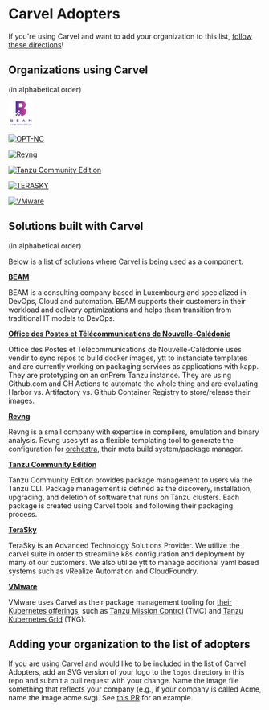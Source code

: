 # Carvel Adopters

If you're using Carvel and want to add your organization to this
list, [follow these directions](#adding-your-organization-to-the-list-of-adopters)!

## Organizations using Carvel

(in alphabetical order)

<a href="https://beam.lu/" border="0" target="_blank"><img alt="BEAM" src="logos/BEAM-SARL.png" height="50"></a>

<a href="https://www.opt.nc/" border="0" target="_blank"><img alt="OPT-NC" src="logos/OPT-NC.png" height="50"></a>

<a href="https://rev.ng/" border="0" target="_blank"><img alt="Revng" src="logos/revng.svg" height="50"></a>

<a href="https://tanzucommunityedition.io/" border="0" target="_blank"><img alt="Tanzu Community Edition" src="logos/tce.png" height="50"></a>

<a href="https://www.terasky.com/" border="0" target="_blank"><img alt="TERASKY" src="logos/terasky.png" height="50"></a>

<a href="https://www.vmware.com" border="0" target="_blank"><img alt="VMware" src="logos/vmware.svg" height="50"></a>

## Solutions built with Carvel

(in alphabetical order)

Below is a list of solutions where Carvel is being used as a component.

**[BEAM](https://beam.lu/)**

BEAM is a consulting company based in Luxembourg and specialized in DevOps, Cloud and automation. BEAM supports their customers in their workload and delivery optimizations and helps them transition from traditional IT models to DevOps.

**[Office des Postes et Télécommunications de Nouvelle-Calédonie](https://www.opt.nc/)**

Office des Postes et Télécommunications de Nouvelle-Calédonie uses vendir to sync repos to build docker images, ytt to instanciate templates and are currently working on packaging services as applications with kapp. They are prototyping on an onPrem Tanzu instance. They are using Github.com and GH Actions to automate the whole thing and are evaluating Harbor vs. Artifactory vs. Github Container Registry to store/release their images.

**[Revng](https://rev.ng/)**

Revng is a small company with expertise in compilers, emulation and binary analysis. Revng uses ytt as a flexible templating tool to generate the configuration for [orchestra](https://github.com/revng/orchestra), their meta build system/package manager.

**[Tanzu Community Edition](https://tanzucommunityedition.io/)**

Tanzu Community Edition provides package management to users via the Tanzu CLI. Package management is defined as the discovery, installation, upgrading, and deletion of software that runs on Tanzu clusters. Each package is created using Carvel tools and following their packaging process.

**[TeraSky](https://terasky.com/)**

TeraSky is an Advanced Technology Solutions Provider. We utilize the carvel suite in order to streamline k8s configuration and deployment by many of our customers. We also utilize ytt to manage additional yaml based systems such as vRealize Automation and CloudFoundry.

**[VMware](https://www.vmware.com)**

VMware uses Carvel as their package management tooling for [their Kubernetes offerings](https://tanzu.vmware.com/products), such as [Tanzu Mission Control](https://tanzu.vmware.com/mission-control) (TMC) and [Tanzu Kubernetes Grid](https://tanzu.vmware.com/kubernetes-grid) (TKG). 

## Adding your organization to the list of adopters

If you are using Carvel and would like to be included in the list of Carvel Adopters, add an SVG version of your logo to the `logos` directory in this repo and submit a pull request with your change. Name the image file something that reflects your company (e.g., if your company is called Acme, name the image acme.svg). See [this PR](https://github.com/vmware-tanzu/carvel/pull/280) for an example.
